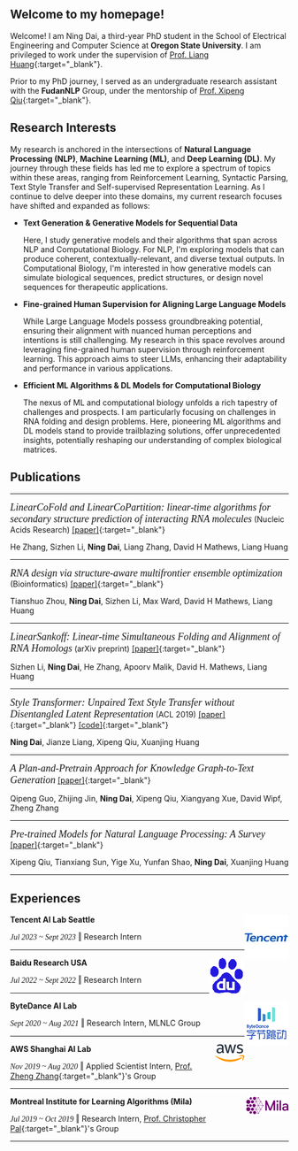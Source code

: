 ## Welcome to my homepage!

Welcome! I am Ning Dai, a third-year PhD student in the School of Electrical Engineering and Computer Science at **Oregon State University**. I am privileged to work under the supervision of [Prof. Liang Huang](https://web.engr.oregonstate.edu/~huanlian/){:target="_blank"}. 

Prior to my PhD journey, I served as an undergraduate research assistant with the **FudanNLP** Group, under the mentorship of [Prof. Xipeng Qiu](https://xpqiu.github.io/en.html){:target="_blank"}.  





## Research Interests

My research is anchored in the intersections of **Natural Language Processing (NLP)**, **Machine Learning (ML)**, and **Deep Learning (DL)**. My journey through these fields has led me to explore a spectrum of topics within these areas, ranging from Reinforcement Learning, Syntactic Parsing, Text Style Transfer and Self-supervised Representation Learning. As I continue to delve deeper into these domains, my current research focuses have shifted and expanded as follows:

- **Text Generation & Generative Models for Sequential Data**

	Here, I study generative models and their algorithms that span across NLP and Computational Biology. For NLP, I'm exploring models that can produce coherent, contextually-relevant, and diverse textual outputs. In Computational Biology, I'm interested in how generative models can simulate biological sequences, predict structures, or design novel sequences for therapeutic applications.

- **Fine-grained Human Supervision for Aligning Large Language Models**

  While Large Language Models possess groundbreaking potential, ensuring their alignment with nuanced human perceptions and intentions is still challenging. My research in this space revolves around leveraging fine-grained human supervision through reinforcement learning. This approach aims to steer LLMs, enhancing their adaptability and performance in various applications.

- **Efficient ML Algorithms & DL Models for Computational Biology**
	
	The nexus of ML and computational biology unfolds a rich tapestry of challenges and prospects. I am particularly focusing on challenges in RNA folding and design problems. Here, pioneering ML algorithms and DL models stand to provide trailblazing solutions, offer unprecedented insights, potentially reshaping our understanding of complex biological matrices.
	


## Publications


------

*<font face ="Times New Roman" size="4">LinearCoFold and LinearCoPartition: linear-time algorithms for secondary structure prediction of interacting RNA molecules</font>* (Nucleic Acids Research)  [[paper]](https://academic.oup.com/nar/advance-article/doi/10.1093/nar/gkad664/7256890){:target="_blank"}  

He Zhang, Sizhen Li, **Ning Dai**, Liang Zhang, David H Mathews, Liang Huang


------

*<font face ="Times New Roman" size="4">RNA design via structure-aware multifrontier ensemble optimization</font>* (Bioinformatics)  [[paper]](https://academic.oup.com/bioinformatics/article/39/Supplement_1/i563/7210514){:target="_blank"}  

Tianshuo Zhou, **Ning Dai**, Sizhen Li, Max Ward, David H Mathews, Liang Huang

------

*<font face ="Times New Roman" size="4">LinearSankoff: Linear-time Simultaneous Folding and Alignment of RNA Homologs</font>* (arXiv preprint)  [[paper]](https://arxiv.org/pdf/2307.09580.pdf){:target="_blank"}  

Sizhen Li, **Ning Dai**, He Zhang, Apoorv Malik, David H. Mathews, Liang Huang

------

*<font face ="Times New Roman" size="4">Style Transformer:  Unpaired Text Style Transfer without Disentangled Latent Representation</font>* (ACL 2019)  [[paper]](https://www.aclweb.org/anthology/P19-1601.pdf){:target="_blank"}  [[code]](https://github.com/fastnlp/style-transformer){:target="_blank"}  

**Ning Dai**, Jianze Liang, Xipeng Qiu, Xuanjing Huang

------

*<font face ="Times New Roman" size="4">A Plan-and-Pretrain Approach for Knowledge Graph-to-Text Generation</font>*   [[paper]](https://aclanthology.org/2020.webnlg-1.10.pdf){:target="_blank"} 

Qipeng Guo, Zhijing Jin, **Ning Dai**, Xipeng Qiu, Xiangyang Xue, David Wipf, Zheng Zhang

------

*<font face ="Times New Roman" size="4">Pre-trained Models for Natural Language Processing: A Survey</font>*   [[paper]](https://arxiv.org/pdf/2003.08271.pdf){:target="_blank"} 

Xipeng Qiu, Tianxiang Sun, Yige Xu, Yunfan Shao, **Ning Dai**, Xuanjing Huang

------






## Experiences


**Tencent AI Lab Seattle**  <img src="./assets/img/Tencent_logo.png" align='right'> 

*<font face ="Times New Roman">Jul 2023 ~ Sept 2023</font>*     ‖  Research Intern

------

**Baidu Research USA**  <img src="./assets/img/Baidu_logo.png" align='right'> 

*<font face ="Times New Roman">Jul 2022 ~ Sept 2022</font>*     ‖  Research Intern

------

**ByteDance AI Lab**  <img src="./assets/img/ByteDance_logo.png" align='right'> 

*<font face ="Times New Roman">Sept 2020 ~ Aug 2021</font>*     ‖  Research Intern,  MLNLC  Group

------

**AWS Shanghai AI Lab**  <img src='./assets/img/aws_logo.png' align='right'> 

*<font face ="Times New Roman">Nov 2019 ~ Aug 2020</font>*     ‖  Applied Scientist Intern,  [Prof. Zheng Zhang](https://shanghai.nyu.edu/academics/faculty/directory/zheng-zhang){:target="_blank"}'s Group

------

**Montreal Institute for Learning Algorithms (Mila)**  <img src='./assets/img/mila_logo.png' align='right'>

*<font face ="Times New Roman">Jul 2019 ~ Oct 2019</font>* ‖  Research Intern,  [Prof. Christopher Pal](https://mila.quebec/en/person/pal-christopher/){:target="_blank"}'s Group

------

